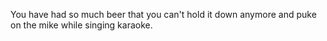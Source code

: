 You have had so much beer that you can't hold it down anymore
and puke on the mike while singing karaoke.